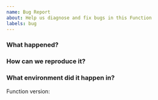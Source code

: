 ```yaml
---
name: Bug Report
about: Help us diagnose and fix bugs in this Function
labels: bug
---
```

<!--
Thank you for helping to improve Crossplane!

Please be sure to search for open issues before raising a new one. We use issues
for bug reports and feature requests. Please find us at https://slack.crossplane.io
for questions, support, and discussion.
-->

### What happened?
<!--
Please let us know what behavior you expected and how this Function diverged
from that behavior.
-->


### How can we reproduce it?
<!--
Help us to reproduce your bug as succinctly and precisely as possible. Artifacts
such as example manifests or a script that triggers the issue are highly
appreciated!
-->

### What environment did it happen in?
Function version: 

<!--
Include at least the version or commit of Crossplane you were running. Consider
also including your:

* Cloud provider or hardware configuration
* Kubernetes version (use `kubectl version`)
* Kubernetes distribution (e.g. Tectonic, GKE, OpenShift)
* OS (e.g. from /etc/os-release)
* Kernel (e.g. `uname -a`)
-->
